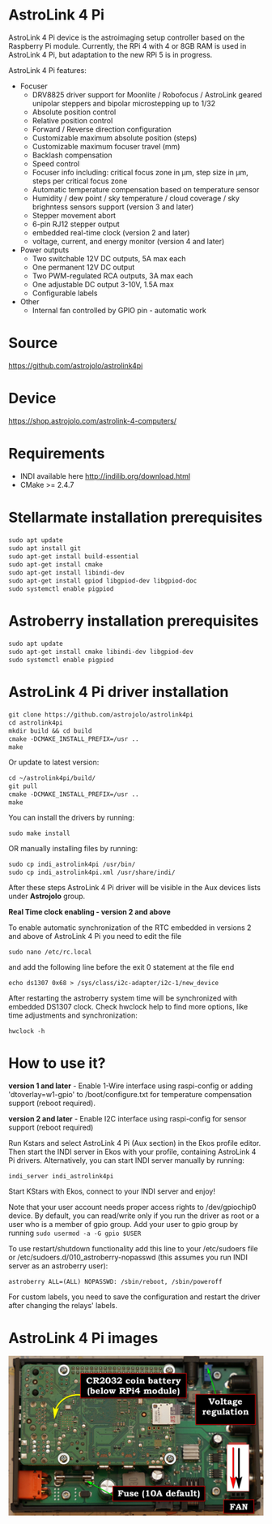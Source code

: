 # AstroLink 4 Pi
AstroLink 4 Pi device is the astroimaging setup controller based on the Raspberry Pi module. Currently, the RPi 4 with 4 or 8GB RAM is used in AstroLink 4 Pi, but adaptation to the new RPi 5 is in progress.

AstroLink 4 Pi features:
* Focuser
  - DRV8825 driver support for Moonlite / Robofocus / AstroLink geared unipolar steppers and bipolar microstepping up to 1/32
  - Absolute position control
  - Relative position control
  - Forward / Reverse direction configuration
  - Customizable maximum absolute position (steps)
  - Customizable maximum focuser travel (mm)
  - Backlash compensation
  - Speed control
  - Focuser info including: critical focus zone in μm, step size in μm, steps per critical focus zone
  - Automatic temperature compensation based on temperature sensor
  - Humidity / dew point / sky temperature / cloud coverage / sky brighntess sensors support (version 3 and later)
  - Stepper movement abort
  - 6-pin RJ12 stepper output
  - embedded real-time clock (version 2 and later)
  - voltage, current, and energy monitor (version 4 and later)
* Power outputs
  - Two switchable 12V DC outputs, 5A max each
  - One permanent 12V DC output
  - Two PWM-regulated RCA outputs, 3A max each
  - One adjustable DC output 3-10V, 1.5A max
  - Configurable labels
* Other
  - Internal fan controlled by GPIO pin - automatic work

# Source
https://github.com/astrojolo/astrolink4pi

# Device
https://shop.astrojolo.com/astrolink-4-computers/

# Requirements
* INDI available here http://indilib.org/download.html
* CMake >= 2.4.7

# Stellarmate installation prerequisites
```
sudo apt update
sudo apt install git
sudo apt-get install build-essential
sudo apt-get install cmake
sudo apt-get install libindi-dev
sudo apt-get install gpiod libgpiod-dev libgpiod-doc
sudo systemctl enable pigpiod
```

# Astroberry installation prerequisites
```
sudo apt update
sudo apt-get install cmake libindi-dev libgpiod-dev
sudo systemctl enable pigpiod
```

# AstroLink 4 Pi driver installation
```
git clone https://github.com/astrojolo/astrolink4pi
cd astrolink4pi
mkdir build && cd build
cmake -DCMAKE_INSTALL_PREFIX=/usr ..
make
```
Or update to latest version:
```
cd ~/astrolink4pi/build/
git pull
cmake -DCMAKE_INSTALL_PREFIX=/usr ..
make
```
You can install the drivers by running:
```
sudo make install
```
OR manually installing files by running:
```
sudo cp indi_astrolink4pi /usr/bin/
sudo cp indi_astrolink4pi.xml /usr/share/indi/
```
After these steps AstroLink 4 Pi driver will be visible in the Aux devices lists under **Astrojolo** group.

**Real Time clock enabling - version 2 and above**

To enable automatic synchronization of the RTC embedded in versions 2 and above of AstroLink 4 Pi you need to edit the file
```
sudo nano /etc/rc.local
```
and add the following line before the exit 0 statement at the file end
```
echo ds1307 0x68 > /sys/class/i2c-adapter/i2c-1/new_device
```
After restarting the astroberry system time will be synchronized with embedded DS1307 clock.
Check hwclock help to find more options, like time adjustments and synchronization:
```
hwclock -h
```

# How to use it?
**version 1 and later** - Enable 1-Wire interface using raspi-config or adding 'dtoverlay=w1-gpio' to /boot/configure.txt for temperature compensation support (reboot required). 

**version 2 and later** - Enable I2C interface using raspi-config for sensor support (reboot required)

Run Kstars and select AstroLink 4 Pi (Aux section) in the Ekos profile editor. Then start the INDI server in Ekos with your profile, containing AstroLink 4 Pi drivers. Alternatively, you can start INDI server manually by running:
```
indi_server indi_astrolink4pi
```
Start KStars with Ekos, connect to your INDI server and enjoy!

Note that your user account needs proper access rights to /dev/gpiochip0 device. By default, you can read/write only if you run the driver as root or a user who is a member of gpio group. Add your user to gpio group by running ```sudo usermod -a -G gpio $USER```

To use restart/shutdown functionality add this line to your /etc/sudoers file or /etc/sudoers.d/010_astroberry-nopasswd (this assumes you run INDI server as an astroberry user):
```
astroberry ALL=(ALL) NOPASSWD: /sbin/reboot, /sbin/poweroff
```

For custom labels, you need to save the configuration and restart the driver after changing the relays' labels.

# AstroLink 4 Pi images

![Photo](/images/al4pi-interior-v3.JPG)
